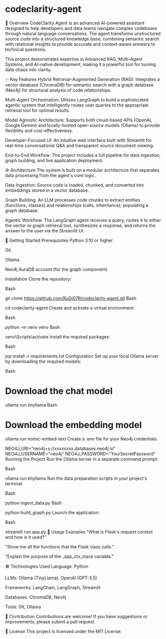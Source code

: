 # codeclarity-agent

🌟 Overview
CodeClarity Agent is an advanced AI-powered assistant designed to help developers and data teams navigate complex codebases through natural language conversations. The agent transforms unstructured source code into a structured knowledge base, combining semantic search with relational insights to provide accurate and context-aware answers to technical questions.

This project demonstrates expertise in Advanced RAG, Multi-Agent Systems, and AI-native development, making it a powerful tool for turning data chaos into clarity.

✨ Key Features
Hybrid Retrieval-Augmented Generation (RAG): Integrates a vector database (ChromaDB) for semantic search with a graph database (Neo4j) for structural analysis of code relationships.

Multi-Agent Orchestration: Utilizes LangGraph to build a sophisticated agentic system that intelligently routes user queries to the appropriate retrieval tool for optimal results.

Model Agnostic Architecture: Supports both cloud-based APIs (OpenAI, Google Gemini) and locally-hosted open-source models (Ollama) to provide flexibility and cost-effectiveness.

Developer-Focused UI: An intuitive web interface built with Streamlit for real-time conversational Q&A and transparent source document viewing.

End-to-End Workflow: The project includes a full pipeline for data ingestion, graph building, and live application deployment.

⚙️ Architecture
The system is built on a modular architecture that separates data processing from the agent's core logic.

Data Ingestion: Source code is loaded, chunked, and converted into embeddings stored in a vector database.

Graph Building: An LLM processes code chunks to extract entities (functions, classes) and relationships (calls, inheritance), populating a graph database.

Agentic Workflow: The LangGraph agent receives a query, routes it to either the vector or graph retrieval tool, synthesizes a response, and returns the answer to the user via the Streamlit UI.

🚀 Getting Started
Prerequisites
Python 3.10 or higher

Git

Ollama

Neo4j AuraDB account (for the graph component)

Installation
Clone the repository:

Bash

git clone https://github.com/RuDi07R/codeclarity-agent.git
Bash

cd codeclarity-agent
Create and activate a virtual environment:

Bash

python -m venv venv
Bash

venv\Scripts\activate
Install the required packages:

Bash

pip install -r requirements.txt
Configuration
Set up your local Ollama server by downloading the required models:

Bash

# Download the chat model
ollama run tinyllama
Bash

# Download the embedding model
ollama run nomic-embed-text
Create a .env file for your Neo4j credentials.

NEO4J_URI="neo4j+s://xxxxxxxx.databases.neo4j.io"
NEO4J_USERNAME="neo4j"
NEO4J_PASSWORD="YourSecretPassword"
Running the Project
Run the Ollama server in a separate command prompt:

Bash

ollama run tinyllama
Run the data preparation scripts in your project's terminal:

Bash

python ingest_data.py
Bash

python build_graph.py
Launch the application:

Bash

streamlit run app.py
🧠 Usage Examples
"What is Flask's request context and how is it used?"

"Show me all the functions that the Flask class calls."

"Explain the purpose of the _app_ctx_stack variable."

🛠️ Technologies Used
Language: Python

LLMs: Ollama (TinyLlama), OpenAI (GPT-3.5)

Frameworks: LangChain, LangGraph, Streamlit

Databases: ChromaDB, Neo4j

Tools: Git, Ollama

🤝 Contribution
Contributions are welcome! If you have suggestions or improvements, please submit a pull request.

📄 License
This project is licensed under the MIT License.
